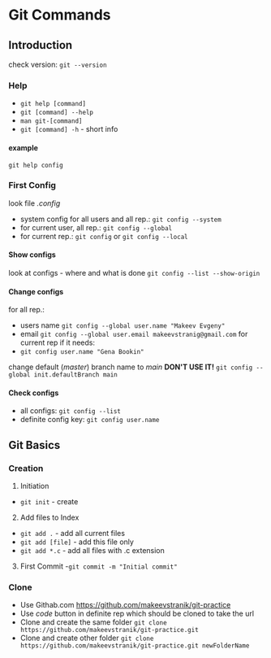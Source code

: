 # Git Commands

## Introduction
check version: `git --version`
 
### Help
- `git help [command]`
- `git [command] --help`
- `man git-[command]`
- `git [command] -h` - short info
#### example
`git help config`

### First Config
look file *.config*
- system config for all users and all rep.: `git config --system`
- for current user, all rep.: `git config --global`
- for current rep.: `git config` or `git config --local`
#### Show configs
look at configs - where and what is done
`git config --list --show-origin`
#### Change configs
for all rep.: 
- users name `git config --global user.name "Makeev Evgeny"`  
- email `git config --global user.email makeevstranig@gmail.com`
for current rep if it needs:
- `git config user.name "Gena Bookin"` 

change default (*master*) branch name to *main* **DON'T USE IT!**
`git config --global init.defaultBranch main`
#### Check configs
- all configs: `git config --list`
- definite config key: `git config user.name` 

## Git Basics

### Creation
1. Initiation
- `git init` - create
2. Add files to Index
- `git add .` - add all current files
- `git add [file]` - add this file only
- `git add *.c` - add all files with .c extension
3. First Commit
-`git commit -m "Initial commit"`
### Clone
- Use Githab.com https://github.com/makeevstranik/git-practice 
- Use *code* button in definite rep which should be cloned to take the url
- Clone and create the same folder 
`git clone https://github.com/makeevstranik/git-practice.git`
- Clone and create other folder
`git clone https://github.com/makeevstranik/git-practice.git newFolderName`

